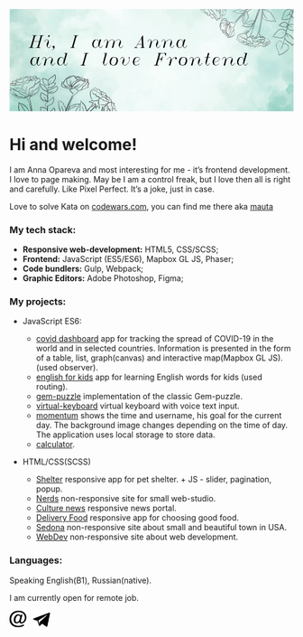 

<p align="center">
    <img src="https://github.com/mauta/mauta/blob/master/banner2.jpg" width="854" " />
</p>

# Hi and welcome! 

I am Anna Opareva and most interesting for me - it’s frontend development. I love to page making. May be I am a control freak, but I love then all is right and carefully. Like Pixel Perfect. It’s a joke, just in case.

Love to solve Kata on [codewars.com](https://www.codewars.com/), you can find me there aka [mauta](https://www.codewars.com/users/mauta)


### My tech stack:

- **Responsive web-development:** HTML5, CSS/SCSS;
- **Frontend:** JavaScript (ES5/ES6), Mapbox GL JS, Phaser;
- **Code bundlers:** Gulp, Webpack;
- **Graphic Editors:** Adobe Photoshop, Figma;

### My projects:
* JavaScript ES6:
    * [covid dashboard](https://github.com/mauta/covid-dashboard/tree/develop) app for tracking the spread of COVID-19 in the world and in selected countries. Information is presented in the form of a table, list, graph(canvas) and interactive map(Mapbox GL JS).(used observer).
    * [english for kids](https://github.com/mauta/english-for-kids/tree/english-for-kids) app for learning English words for kids (used routing).
    * [gem-puzzle](https://github.com/mauta/gem-puzzle/tree/gem-puzzle) implementation of the classic Gem-puzzle.
    * [virtual-keyboard](https://github.com/mauta/virtual-keyboard/tree/virtual-keyboard) virtual keyboard with voice text input.
    * [momentum](https://github.com/mauta/momentum) shows the time and username, his goal for the current day. The background image changes depending on the time of day. The application uses local storage to store data.
    * [calculator](https://github.com/mauta/calculator).

* HTML/CSS(SCSS)
    * [Shelter](https://github.com/mauta/shelter) responsive app for pet shelter. + JS - slider, pagination, popup.
    * [Nerds](https://mauta.github.io/nerds/) non-responsive site for small web-studio.
    * [Culture news](https://mauta.github.io/culture_news/) responsive news portal.
    * [Delivery Food](https://mauta.github.io/dilivery/) responsive app for choosing good food.   
    * [Sedona](https://mauta.github.io/sedona/) non-responsive site about small and beautiful town in USA.  
    * [WebDev](https://github.com/mauta/webdev) non-responsive site about web development.

### Languages:
Speaking English(B1), Russian(native).

I am currently open for remote job.

<p >
<a href="mailto:anna.opareva@gmail.com"><img height="30" src="https://github.com/mauta/mauta/blob/master/iconmonstr-email-12.svg"></a>&nbsp;&nbsp;
<a href="https://t.me/annamauta"><img height="30" src="https://github.com/mauta/mauta/blob/master/iconmonstr-telegram-1.svg"></a>&nbsp;&nbsp;
</p>
